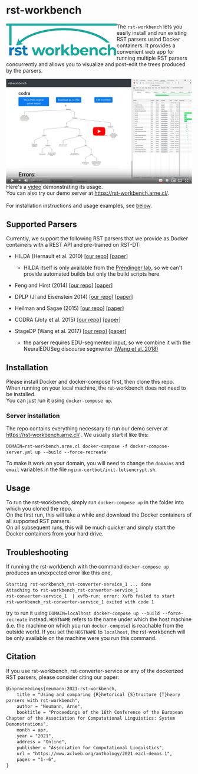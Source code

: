 # rst-workbench

<img align="left" src="frontend/img/logo.png" width="300"> The `rst-workbench` lets you easily
install and run existing RST parsers usind Docker containers.
It provides a convenient web app for running multiple RST parsers concurrently
and allows you to visualize and post-edit the trees produced by the parsers.
<br clear="left"/>

<a href="https://www.youtube.com/watch?v=-zpdhp5nu-M">
  <img align="right" src="frontend/img/demo-video-screenshot.png" alt="screenshot from rst-workbench demo video" width="600">
</a>

Here's a [video](https://www.youtube.com/watch?v=-zpdhp5nu-M) demonstrating its usage.  
You can also try our demo server at https://rst-workbench.arne.cl/.  
\
For installation instructions and usage examples, see [below](#installation).
<br clear="right"/>

## Supported Parsers

Currently, we support the following RST parsers that we provide as Docker
containers with a REST API and pre-trained on RST-DT:

- HILDA (Hernault et al. 2010) [[our repo](https://github.com/nlpbox/hilda-service)] [[paper](http://journals.linguisticsociety.org/elanguage/dad/article/download/591/591-2300-1-PB.pdf)]
  - HILDA itself is only available from the [Prendinger lab](http://research.nii.ac.jp/%7Eprendinger/),
    so we can't provide automated builds but only the build scripts here.

- Feng and Hirst (2014) [[our repo](https://github.com/NLPbox/feng-hirst-service)] [[paper](https://www.aclweb.org/anthology/P14-1048/)]

- DPLP (Ji and Eisenstein 2014) [[our repo](https://github.com/NLPbox/dplp-service)] [[paper](https://www.aclweb.org/anthology/P14-1002/)]

- Heilman and Sagae (2015) [[our repo](https://github.com/NLPbox/heilman-sagae-2015-service)] [[paper](https://arxiv.org/abs/1505.02425)]

- CODRA (Joty et al. 2015) [[our repo](https://github.com/NLPbox/codra-service)] [[paper](https://www.mitpressjournals.org/doi/abs/10.1162/COLI_a_00226)]

- StageDP (Wang et al. 2017) [[our repo](https://github.com/nlpbox/stagedp-service)] [[paper](https://www.aclweb.org/anthology/P17-2029/)]
  - the parser requires EDU-segmented input, so we combine it with the NeuralEDUSeg discourse segmenter [(Wang et al. 2018)](https://www.aclweb.org/anthology/D18-1116/)


## Installation

Please install Docker and docker-compose first, then clone this repo.  
When running on your local machine, the rst-workbench does not need to be installed.  
You can just run it using `docker-compose up`.

### Server installation

The repo contains everything necessary to run our demo server at https://rst-workbench.arne.cl/ .
We usually start it like this:

```
DOMAIN=rst-workbench.arne.cl docker-compose -f docker-compose-server.yml up --build --force-recreate
```

To make it work on your domain, you will need to change the `domains` and `email` variables
in the file `nginx-certbot/init-letsencrypt.sh`.


## Usage

To run the rst-workbench, simply run `docker-compose up` in the folder into which you cloned the repo.  
On the first run, this will take a while and download the Docker containers of all supported RST parsers.  
On all subsequent runs, this will be much quicker and simply start the Docker containers from your hard drive.




## Troubleshooting

If running the rst-workbench with the command ``docker-compose up`` produces
an unexpected error like this one,

```
Starting rst-workbench_rst-converter-service_1 ... done
Attaching to rst-workbench_rst-converter-service_1
rst-converter-service_1  | xvfb-run: error: Xvfb failed to start
rst-workbench_rst-converter-service_1 exited with code 1
```

try to run it using ``DOMAIN=localhost docker-compose up --build --force-recreate`` instead.
``HOSTNAME`` refers to the name under which the host machine (i.e. the machine on which you run
``docker-compose``) is reachable from the outside world.
If you set the ``HOSTNAME`` to ``localhost``, the rst-workbench will be only available on the
machine were you run this command.

## Citation

If you use rst-workbench, rst-converter-service or any of the dockerized RST parsers,
please consider citing our paper:

```
@inproceedings{neumann-2021-rst-workbench,
    title = "Using and comparing {R}hetorical {S}tructure {T}heory parsers with rst-workbench",
    author = "Neumann, Arne",
    booktitle = "Proceedings of the 16th Conference of the European Chapter of the Association for Computational Linguistics: System Demonstrations",
    month = apr,
    year = "2021",
    address = "Online",
    publisher = "Association for Computational Linguistics",
    url = "https://www.aclweb.org/anthology/2021.eacl-demos.1",
    pages = "1--6",
}
```
